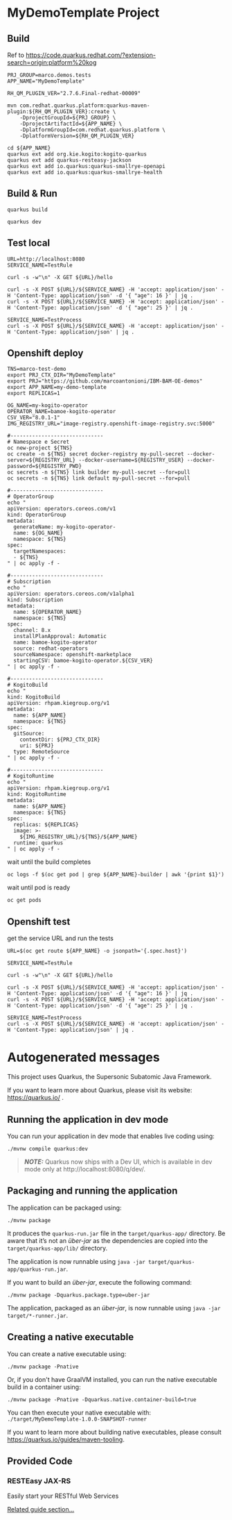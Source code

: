 # MyDemoTemplate Project

## Build

Ref to https://code.quarkus.redhat.com/?extension-search=origin:platform%20kog

```
PRJ_GROUP=marco.demos.tests
APP_NAME="MyDemoTemplate"

RH_QM_PLUGIN_VER="2.7.6.Final-redhat-00009"

mvn com.redhat.quarkus.platform:quarkus-maven-plugin:${RH_QM_PLUGIN_VER}:create \
	-DprojectGroupId=${PRJ_GROUP} \
	-DprojectArtifactId=${APP_NAME} \
	-DplatformGroupId=com.redhat.quarkus.platform \
	-DplatformVersion=${RH_QM_PLUGIN_VER}

cd ${APP_NAME}
quarkus ext add org.kie.kogito:kogito-quarkus
quarkus ext add quarkus-resteasy-jackson
quarkus ext add io.quarkus:quarkus-smallrye-openapi
quarkus ext add io.quarkus:quarkus-smallrye-health
```

## Build & Run

```
quarkus build

quarkus dev
```

## Test local

```
URL=http://localhost:8080
SERVICE_NAME=TestRule

curl -s -w"\n" -X GET ${URL}/hello

curl -s -X POST ${URL}/${SERVICE_NAME} -H 'accept: application/json' -H 'Content-Type: application/json' -d '{ "age": 16 }' | jq .
curl -s -X POST ${URL}/${SERVICE_NAME} -H 'accept: application/json' -H 'Content-Type: application/json' -d '{ "age": 25 }' | jq .

SERVICE_NAME=TestProcess
curl -s -X POST ${URL}/${SERVICE_NAME} -H 'accept: application/json' -H 'Content-Type: application/json' | jq .
```

## Openshift deploy

```
TNS=marco-test-demo
export PRJ_CTX_DIR="MyDemoTemplate"
export PRJ="https://github.com/marcoantonioni/IBM-BAM-OE-demos"
export APP_NAME=my-demo-template
export REPLICAS=1

OG_NAME=my-kogito-operator
OPERATOR_NAME=bamoe-kogito-operator
CSV_VER="8.0.1-1"
IMG_REGISTRY_URL="image-registry.openshift-image-registry.svc:5000"

#------------------------------
# Namespace e Secret
oc new-project ${TNS}
oc create -n ${TNS} secret docker-registry my-pull-secret --docker-server=${REGISTRY_URL} --docker-username=${REGISTRY_USER} --docker-password=${REGISTRY_PWD}
oc secrets -n ${TNS} link builder my-pull-secret --for=pull
oc secrets -n ${TNS} link default my-pull-secret --for=pull

#------------------------------
# OperatorGroup
echo "
apiVersion: operators.coreos.com/v1
kind: OperatorGroup
metadata:
  generateName: my-kogito-operator-
  name: ${OG_NAME}
  namespace: ${TNS}
spec:
  targetNamespaces:
  - ${TNS}
" | oc apply -f -

#------------------------------
# Subscription
echo "
apiVersion: operators.coreos.com/v1alpha1
kind: Subscription
metadata:
  name: ${OPERATOR_NAME}
  namespace: ${TNS}
spec:
  channel: 8.x
  installPlanApproval: Automatic
  name: bamoe-kogito-operator
  source: redhat-operators
  sourceNamespace: openshift-marketplace
  startingCSV: bamoe-kogito-operator.${CSV_VER}
" | oc apply -f -

#------------------------------
# KogitoBuild
echo "
kind: KogitoBuild
apiVersion: rhpam.kiegroup.org/v1
metadata:
  name: ${APP_NAME}
  namespace: ${TNS}
spec:
  gitSource:
    contextDir: ${PRJ_CTX_DIR}
    uri: ${PRJ}
  type: RemoteSource
" | oc apply -f -

#------------------------------
# KogitoRuntime
echo "
apiVersion: rhpam.kiegroup.org/v1
kind: KogitoRuntime
metadata:
  name: ${APP_NAME}
  namespace: ${TNS}
spec:
  replicas: ${REPLICAS}
  image: >-
    ${IMG_REGISTRY_URL}/${TNS}/${APP_NAME}
  runtime: quarkus
" | oc apply -f -
```

wait until the build completes

```
oc logs -f $(oc get pod | grep ${APP_NAME}-builder | awk '{print $1}')
```

wait until pod is ready

```
oc get pods
```

## Openshift test

get the service URL and run the tests

```
URL=$(oc get route ${APP_NAME} -o jsonpath='{.spec.host}')

SERVICE_NAME=TestRule

curl -s -w"\n" -X GET ${URL}/hello

curl -s -X POST ${URL}/${SERVICE_NAME} -H 'accept: application/json' -H 'Content-Type: application/json' -d '{ "age": 16 }' | jq .
curl -s -X POST ${URL}/${SERVICE_NAME} -H 'accept: application/json' -H 'Content-Type: application/json' -d '{ "age": 25 }' | jq .

SERVICE_NAME=TestProcess
curl -s -X POST ${URL}/${SERVICE_NAME} -H 'accept: application/json' -H 'Content-Type: application/json' | jq .
```





# Autogenerated messages

This project uses Quarkus, the Supersonic Subatomic Java Framework.

If you want to learn more about Quarkus, please visit its website: https://quarkus.io/ .

## Running the application in dev mode

You can run your application in dev mode that enables live coding using:
```shell script
./mvnw compile quarkus:dev
```

> **_NOTE:_**  Quarkus now ships with a Dev UI, which is available in dev mode only at http://localhost:8080/q/dev/.

## Packaging and running the application

The application can be packaged using:
```shell script
./mvnw package
```
It produces the `quarkus-run.jar` file in the `target/quarkus-app/` directory.
Be aware that it’s not an _über-jar_ as the dependencies are copied into the `target/quarkus-app/lib/` directory.

The application is now runnable using `java -jar target/quarkus-app/quarkus-run.jar`.

If you want to build an _über-jar_, execute the following command:
```shell script
./mvnw package -Dquarkus.package.type=uber-jar
```

The application, packaged as an _über-jar_, is now runnable using `java -jar target/*-runner.jar`.

## Creating a native executable

You can create a native executable using: 
```shell script
./mvnw package -Pnative
```

Or, if you don't have GraalVM installed, you can run the native executable build in a container using: 
```shell script
./mvnw package -Pnative -Dquarkus.native.container-build=true
```

You can then execute your native executable with: `./target/MyDemoTemplate-1.0.0-SNAPSHOT-runner`

If you want to learn more about building native executables, please consult https://quarkus.io/guides/maven-tooling.

## Provided Code

### RESTEasy JAX-RS

Easily start your RESTful Web Services

[Related guide section...](https://quarkus.io/guides/getting-started#the-jax-rs-resources)
